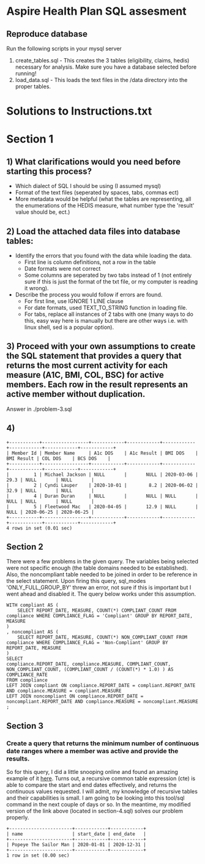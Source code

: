 # Aspire Health Plan SQL assesment 

## Reproduce database
Run the following scripts in your mysql server
1) create_tables.sql - This creates the 3 tables (eligibility, claims, hedis) necessary for analysis. Make sure you have a database selected before running!
2) load_data.sql - This loads the text files in the /data directory into the proper tables.

# Solutions to Instructions.txt

# Section 1
## 1) What clarifications would you need before starting this process?
* Which dialect of SQL I should be using (I assumed mysql)
* Format of the text files (seperated by spaces, tabs, commas ect)
* More metadata would be helpful (what the tables are representing, all the enumerations of the HEDIS measure, what number type the 'result' value should be, ect.)

## 2) Load the attached data files into database tables:
* Identify the errors that you found with the data while loading the data.
  - First line is column definitions, not a row in the table
  - Date formats were not correct
  - Some columns are seperated by two tabs instead of 1 (not entirely sure if this is just the format of the txt file, or my computer is reading it wrong).
* Describe the process you would follow if errors are found.
  - For first line, use IGNORE 1 LINE clause
  - For date formats, used TEXT_TO_STRING function in loading file.
  - For tabs, replace all instances of 2 tabs with one (many ways to do this, easy way here is manually but there are other ways i.e. with linux shell, sed is a popular option). 

## 3) Proceed with your own assumptions to create the SQL statement that provides a query that returns the most current activity for each measure (A1C, BMI, COL, BSC) for active members. Each row in the result represents an active member without duplication.

Answer in ./problem-3.sql

## 4)

    +-----------+-----------------+------------+------------+------------+------------+------------+------------+
    | Member Id | Member Name     | A1c DOS    | A1c Result | BMI DOS    | BMI Result | COL DOS    | BCS DOS    |
    +-----------+-----------------+------------+------------+------------+------------+------------+------------+
    |         1 | Michael Jackson | NULL       |       NULL | 2020-03-06 |       29.3 | NULL       | NULL       |
    |         2 | Cyndi Lauper    | 2020-10-01 |        8.2 | 2020-06-02 |       32.9 | NULL       | NULL       |
    |         4 | Duran Duran     | NULL       |       NULL | NULL       |       NULL | NULL       | NULL       |
    |         5 | Fleetwood Mac   | 2020-04-05 |       12.9 | NULL       |       NULL | 2020-06-25 | 2020-06-25 |
    +-----------+-----------------+------------+------------+------------+------------+------------+------------+
    4 rows in set (0.01 sec)

## Section 2
There were a few problems in the given query. The variables being selected were not specific enough (the table domains needed to be established). Also, the noncompliant table needed to be joined in order to be reference in the select statement. Upon firing this query, sql_modes 'ONLY_FULL_GROUP_BY' threw an error, not sure if this is important but I went ahead and disabled it. The query below works under this assumption.

	WITH compliant AS (
		SELECT REPORT_DATE, MEASURE, COUNT(*) COMPLIANT_COUNT FROM compliance WHERE COMPLIANCE_FLAG = 'Compliant' GROUP BY REPORT_DATE, MEASURE
	)
	, noncompliant AS (
		SELECT REPORT_DATE, MEASURE, COUNT(*) NON_COMPLIANT_COUNT FROM compliance WHERE COMPLIANCE_FLAG = 'Non-Compliant' GROUP BY REPORT_DATE, MEASURE
	)
	SELECT
	compliance.REPORT_DATE, compliance.MEASURE, COMPLIANT_COUNT, NON_COMPLIANT_COUNT, (COMPLIANT_COUNT / (COUNT(*) * 1.0) ) AS COMPLIANCE_RATE
	FROM compliance
	LEFT JOIN compliant ON compliance.REPORT_DATE = compliant.REPORT_DATE AND compliance.MEASURE = compliant.MEASURE
	LEFT JOIN noncompliant ON compliance.REPORT_DATE = noncompliant.REPORT_DATE AND compliance.MEASURE = noncompliant.MEASURE
	;

## Section 3
### Create a query that returns the minimum number of continuous date ranges where a member was active and provide the results.

So for this query, I did a little snooping online and found an amazing example of it [here](https://stackoverflow.com/questions/16595993/sql-find-continuous-date-ranges-across-multiple-rows). Turns out, a recursive common table expression (cte) is able to compare the start and end dates effectively, and returns the continuous values requested. I will admit, my knowledge of recursive tables and their capabilities is small. I am going to be looking into this tool/sql command in the next couple of days or so. In the meantime, my modified version of the link above (located in section-4.sql) solves our problem properly.

    +-----------------------+------------+------------+
    | name                  | start_date | end_date   |
    +-----------------------+------------+------------+
    | Popeye The Sailor Man | 2020-01-01 | 2020-12-31 |
    +-----------------------+------------+------------+
    1 row in set (0.00 sec)

